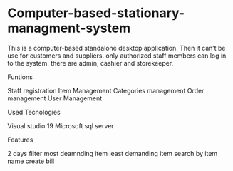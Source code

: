 # Computer-based-stationary-managment-system
This is a computer-based standalone desktop application. Then it can’t be use for customers  and suppliers. only authorized staff members can log in to the system. there are admin, cashier  and storekeeper. 

Funtions

Staff registration 
Item Management 
Categories management
Order management
User Management  

Used Tecnologies 

Visual studio 19
Microsoft sql server

Features

2 days filter
most deamnding item
least demanding item
search by item name
create bill


